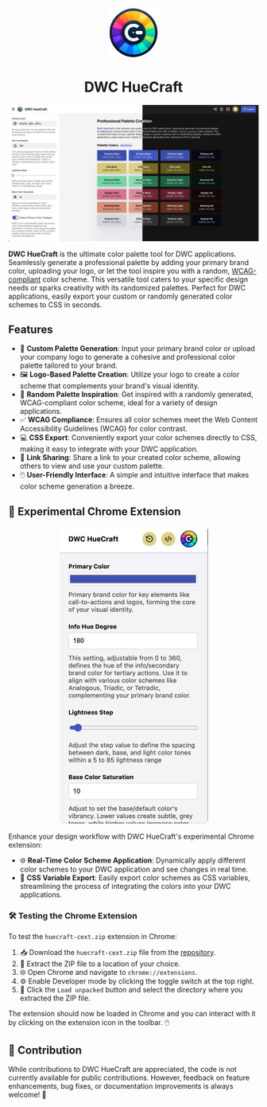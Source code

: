 <p align="center">
  <img src="logo.webp" alt="DWC HueCraft" height="100px"><br>
  <h1 align="center">DWC HueCraft</h1>
</p>

<p align="center">
  <img src="cover.png" alt="Cover Image" />
</p>

**DWC HueCraft** is the ultimate color palette tool for DWC applications. Seamlessly generate a professional palette by adding your primary brand color, uploading your logo, or let the tool inspire you with a random, [WCAG-compliant](https://www.w3.org/WAI/WCAG21/Understanding/contrast-minimum.html) color scheme. This versatile tool caters to your specific design needs or sparks creativity with its randomized palettes. Perfect for DWC applications, easily export your custom or randomly generated color schemes to CSS in seconds.

## Features

- 🎨 **Custom Palette Generation**: Input your primary brand color or upload your company logo to generate a cohesive and professional color palette tailored to your brand.
- 🖼️ **Logo-Based Palette Creation**: Utilize your logo to create a color scheme that complements your brand's visual identity.
- 🎲 **Random Palette Inspiration**: Get inspired with a randomly generated, WCAG-compliant color scheme, ideal for a variety of design applications.
- ✅ **WCAG Compliance**: Ensures all color schemes meet the Web Content Accessibility Guidelines (WCAG) for color contrast.
- 💻 **CSS Export**: Conveniently export your color schemes directly to CSS, making it easy to integrate with your DWC application.
- 🔗 **Link Sharing**: Share a link to your created color scheme, allowing others to view and use your custom palette.
- 🖱️ **User-Friendly Interface**: A simple and intuitive interface that makes color scheme generation a breeze.

## 🚀 Experimental Chrome Extension

<p align="center">
  <img src="chrome-ext.png" alt="Chrome Extension Image" />
</p>

Enhance your design workflow with DWC HueCraft's experimental Chrome extension:

- 🌐 **Real-Time Color Scheme Application**: Dynamically apply different color schemes to your DWC application and see changes in real time.
- 💾 **CSS Variable Export**: Easily export color schemes as CSS variables, streamlining the process of integrating the colors into your DWC applications.

### 🛠️ Testing the Chrome Extension

To test the `huecraft-cext.zip` extension in Chrome:

1. 📥 Download the `huecraft-cext.zip` file from the [repository](https://github.com/hyyan/huecraft).
2. 📂 Extract the ZIP file to a location of your choice.
3. 🌐 Open Chrome and navigate to `chrome://extensions`.
4. ⚙️ Enable Developer mode by clicking the toggle switch at the top right.
5. 📁 Click the `Load unpacked` button and select the directory where you extracted the ZIP file.

The extension should now be loaded in Chrome and you can interact with it by clicking on the extension icon in the toolbar. 🖱️

## 🤝 Contribution

While contributions to DWC HueCraft are appreciated, the code is not currently available for public contributions. However, feedback on feature enhancements, bug fixes, or documentation improvements is always welcome! 📝